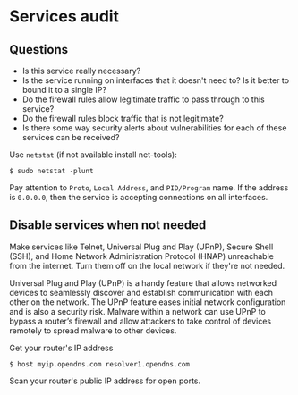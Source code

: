 # Services audit

## Questions

  * Is this service really necessary?
  * Is the service running on interfaces that it doesn't need to? Is it better to bound it to a single IP?
  * Do the firewall rules allow legitimate traffic to pass through to this service?
  * Do the firewall rules block traffic that is not legitimate?
  * Is there some way security alerts about vulnerabilities for each of these services can be received?

Use `netstat` (if not available install net-tools):

    $ sudo netstat -plunt

Pay attention to `Proto`, `Local Address`, and `PID/Program` name. If the address is `0.0.0.0`, then the service is accepting connections on all interfaces. 

## Disable services when not needed

Make services like Telnet, Universal Plug and Play (UPnP), Secure Shell (SSH), and Home Network Administration Protocol (HNAP) unreachable from the internet. Turn them off on the local network if they're not needed. 

Universal Plug and Play (UPnP) is a handy feature that allows networked devices to seamlessly discover and establish communication with each other on the network. The UPnP feature eases initial network configuration and is also a security risk. Malware within a network can use UPnP to bypass a router’s firewall and allow attackers to take control of devices remotely to spread malware to other devices. 

Get your router's IP address

    $ host myip.opendns.com resolver1.opendns.com

Scan your router's public IP address for open ports.
